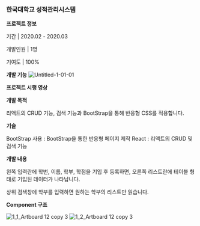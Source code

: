 ### 한국대학교 성적관리시스템

**프로젝트 정보**

기간 | 2020.02 - 2020.03

개발인원 | 1명

기여도 | 100%

**개발 기능**
![Untitled-1-01-01](https://user-images.githubusercontent.com/56074618/82452082-c4eac880-9ae9-11ea-9273-c73802e15255.jpg)


**프로젝트 시행 영상**


**개발 목적**

리액트의 CRUD 기능, 검색 기능과 BootStrap을 통해 반응형 CSS를 적용합니다.



**기술**

BootStrap 사용 : BootStrap을 통한 반응형 페이지 제작
React : 리액트의 CRUD 및 검색 기능



**개발 내용**

왼쪽 입력란에 학번, 이름, 학부, 학점을 기입 후 등록하면, 오른쪽 리스트란에 테이블 형태로 기입된 데이터가 나타납니다.

상위 검색창에 학부를 입력하면 원하는 학부의 리스트만 읽습니다.



**Component 구조**

![1_1_Artboard 12 copy 3](https://user-images.githubusercontent.com/56074618/81714465-0d830000-94b2-11ea-999e-1c1c09534126.jpg)
![1_2_Artboard 12 copy 3](https://user-images.githubusercontent.com/56074618/81714469-0eb42d00-94b2-11ea-86c7-0e6ff2081048.jpg)
